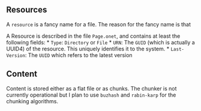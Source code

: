## Resources

A `resource` is a fancy name for a file.  The reason for the fancy name is that

A Resource is described in the file `Page.onet`, and contains at least the following fields:
    * `Type`: `Directory` or `File`
    * `URN`: The `GUID` (which is actually a UUID4) of the resource. This uniquely identifies it to the system.
    * `Last-Version`: The `UUID` which refers to the latest version

## Content

Content is stored either as a flat file or as chunks.  The chunker is not currently operational but I plan to use `buzhash` and `rabin-karp` for the chunking algorithms.

